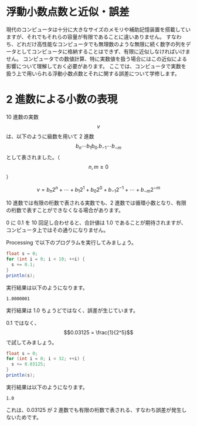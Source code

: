 # 浮動小数点数と近似・誤差

現代のコンピュータは十分に大きなサイズのメモリや補助記憶装置を搭載していますが、それでもそれらの容量が有限であることに違いありません。
すなわち、どれだけ高性能なコンピュータでも無理数のような無限に続く数字の列をデータとしてコンピュータに格納することはできず、有限に近似しなければいけません。
コンピュータでの数値計算、特に実数値を扱う場合にはこの近似による影響について理解しておく必要があります。
ここでは、コンピュータで実数を扱う上で用いられる浮動小数点数とそれに関する誤差について学修します。

# 2 進数による小数の表現

10 進数の実数 $$v$$ は、以下のように級数を用いて 2 進数 $$b_n \cdots b_1 b_0 . b_{-1} \cdots b_{-m}$$ として表されました。（$$n, m \geq 0$$）

$$
v = b_n 2^n + \cdots + b_1 2^1 + b_0 2^0 + b_{-1} 2^{-1} + \cdots + b_{-m} 2^{-m}
$$

10 進数では有限の桁数で表される実数でも、2 進数では循環小数となり、有限の桁数で表すことができなくなる場合があります。

0 に 0.1 を 10 回足し合わせると、合計値は 1.0 であることが期待されますが、コンピュータ上ではその通りになりません。

Processing で以下のプログラムを実行してみましょう。

```java
float s = 0;
for (int i = 0; i < 10; ++i) {
  s += 0.1;
}
println(s);
```

実行結果は以下のようになります。

```console
1.0000001
```

実行結果は 1.0 ちょうどではなく、誤差が生じています。

0.1 ではなく、$$0.03125 = \frac{1}{2^5}$$ で試してみましょう。

```java
float s = 0;
for (int i = 0; i < 32; ++i) {
  s += 0.03125;
}
println(s);
```

実行結果は以下のようになります。

```console
1.0
```

これは、0.03125 が 2 進数でも有限の桁数で表される、すなわち誤差が発生しないためです。
